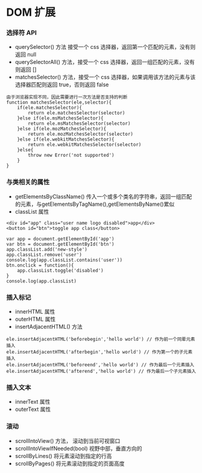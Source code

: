 # DOM  扩展

### 选择符 API

- querySelector() 方法 接受一个 css 选择器，返回第一个匹配的元素，没有则返回 null
- querySelectorAll() 方法，接受一个 css 选择器，返回一组匹配的元素，没有则返回 []
- matchesSelector() 方法，接受一个 css 选择器，如果调用该方法的元素与该选择器匹配则返回 true，否则返回 false
```
由于浏览器实现不同，因此需要进行一次方法是否支持的判断
function matchesSelector(ele,selector){
    if(ele.matchesSelector){
        return ele.matchesSelector(selector)
    }else if(ele.msMatchesSelector){
        return ele.msMatchesSelector(selector)
    }else if(ele.mozMatchesSelector){
        return ele.mozMatchesSelector(selector)
    }else if(ele.webkitMatchesSelector){
        return ele.webkitMatchesSelector(selector)
    }else{
        throw new Error('not supported')
    }
}
```

### 与类相关的属性 

- getElementsByClassName() 传入一个或多个类名的字符串，返回一组匹配的元素，与getElementsByTagName(),getElementsByName()累似
- classList 属性
```
<div id="app" class="user name logo disabled">app</div>
<button id="btn">toggle app class</button>

var app = document.getElementById('app')
var btn = document.getElementById('btn')
app.classList.add('new-style')
app.classList.remove('user')
console.log(app.classList.contains('user'))
btn.onclick = function(){
    app.classList.toggle('disabled')
}
console.log(app.classList)
```

### 插入标记

- innerHTML 属性
- outerHTML 属性
- insertAdjacentHTML() 方法
```
ele.insertAdjacentHTML('beforebegin','hello world') // 作为前一个同辈元素插入
ele.insertAdjacentHTML('afterbegin','hello world') // 作为第一个的子元素插入
ele.insertAdjacentHTML('beforeend','hello world') // 作为最后一个元素插入
ele.insertAdjacentHTML('afterend','hello world') // 作为最后一个子元素插入
```

### 插入文本
- innerText 属性
- outerText 属性

### 滚动

- scrollIntoView() 方法， 滚动到当前可视窗口
- scrollIntoViewIfNeeded(bool) 视野中部，垂直方向的
- scrollByLines() 将元素滚动到指定的行高
- scrollByPages() 将元素滚动到指定的页面高度